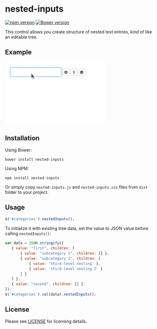 # nested-inputs

[![npm version](https://badge.fury.io/js/nested-inputs.svg)](https://badge.fury.io/js/nested-inputs)
[![Bower version](https://badge.fury.io/bo/nested-inputs.svg)](https://badge.fury.io/bo/nested-inputs)


This control allows you create structure of nested text entries,
kind of like an editable tree. 

## Example

![nested-inputs](demo.gif)

## Installation

Using Bower:

    bower install nested-inputs

Using NPM:

    npm install nested-inputs

Or simply copy `nested-inputs.js` and `nested-inputs.css` files from `dist` 
folder to your project.

## Usage

```js
$('#categories').nestedInputs();
```

To initialize it with existing tree data, set the value to JSON
value before calling `nestedInputs()`:
 
 ```js
var data = JSON.stringify([
    { value: "first", children: [
        { value: "subcategory 1", children: [] },
        { value: "subcategory 2", children: [
            { value: 'third-level nesting' },
            { value: 'third-level nesting 2' }
        ] }
    ] },
    { value: "second", children: [] }
]);
$('#categories').val(data).nestedInputs();
```
## License

Please see [LICENSE](LICENSE) for licensing details.
